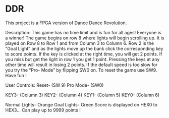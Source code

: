 # DDR
This project is a FPGA version of Dance Dance Revolution.

Description:
This game has no time limit and is fun for all ages! Everyone is a winner! The game begins on row 8 where lights will begin scrolling up.  It is played on Row 8 to Row 1 and from Column 3 to Column 6. Row 2 is the “Goal Light” and as the lights move up the bank click the corresponding key to score points. If the key is clicked at the right time, you will get 2 points. If you miss but get the light in row 1 you get 1 point. Pressing the keys at any other time will result in losing 2 points. If the default speed is too slow for you try the “Pro- Mode” by flipping SW0 on. To reset the game use SW9. Have fun !







User Controls:
Reset- (SW 9)
Pro Mode- (SW0)

KEY3- (Column 3)
KEY2- (Column 4)
KEY1- (Column 5)
KEY0- (Column 6)

Normal Lights- Orange
Goal Lights- Green
Score is displayed on HEX0 to HEX3... Can play up to 9999 points !




